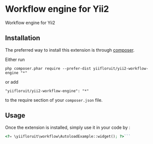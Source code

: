 Workflow engine for Yii2
========================
Workflow engine for Yii2

Installation
------------

The preferred way to install this extension is through [composer](http://getcomposer.org/download/).

Either run

```
php composer.phar require --prefer-dist yiifloruit/yii2-workflow-engine "*"
```

or add

```
"yiifloruit/yii2-workflow-engine": "*"
```

to the require section of your `composer.json` file.


Usage
-----

Once the extension is installed, simply use it in your code by  :

```php
<?= \yiifloruit\workflow\AutoloadExample::widget(); ?>```